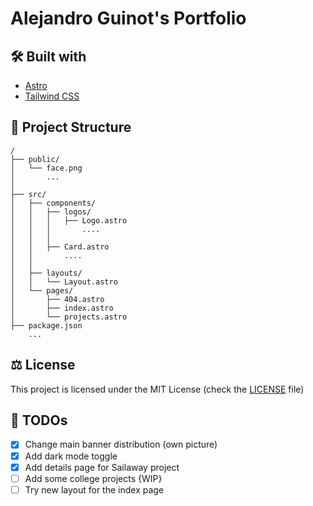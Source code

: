 # Alejandro Guinot's Portfolio

## 🛠️ Built with

* [Astro](https://astro.build/)
* [Tailwind CSS](https://tailwindcss.com/)

## 🚀 Project Structure

```text
/
├── public/
│   └── face.png
│       ...
│
├── src/
│   ├── components/
│   │   ├── logos/
│   │   │   ├── Logo.astro
│   │   │       ....
│   │   │
│   │   ├── Card.astro
│   │       ....
│   │
│   ├── layouts/
│   │   └── Layout.astro
│   └── pages/
│       ├── 404.astro
│       ├── index.astro
│       └── projects.astro
├── package.json
    ...
```

## ⚖️ License

This project is licensed under the MIT License (check the [LICENSE](https://github.com/guinotix/portfolio/blob/master/LICENSE) file)

## 📝 TODOs
- [x] Change main banner distribution (own picture)
- [x] Add dark mode toggle
- [x] Add details page for Sailaway project
- [ ] Add some college projects {WIP}
- [ ] Try new layout for the index page
